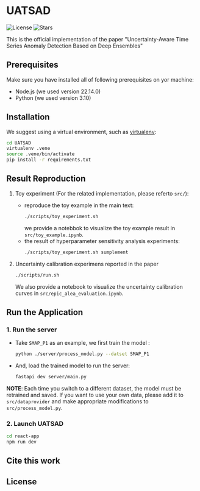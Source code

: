# UATSAD
![License](https://img.shields.io/github/license/xl814/UATSAD)
![Stars](https://img.shields.io/github/stars/xl814/UATSAD?style=social)

This is the official implementation of the paper "Uncertainty-Aware Time Series Anomaly Detection
Based on Deep Ensembles" 
## Prerequisites
Make sure you have installed all of following prerequisites on yor machine:
- Node.js (we used version 22.14.0)
- Python (we used version 3.10)
## Installation
We suggest using a virtual environment, such as [virtualenv](https://virtualenv.pypa.io/en/latest/):
```bash
cd UATSAD
virtualenv .vene
source .vene/bin/activate
pip install -r requirements.txt
```

## Result Reproduction
1. Toy experiment (For the related implementation, please referto `src/`):
    - reproduce the toy example in the main text:
        ```bash
        ./scripts/toy_experiment.sh
        ```
        we provide a notebbok to visualize the toy example result in `src/toy_example.ipynb`.
    - the result of hyperparameter sensitivity analysis experiments:
        ```bash
        ./scripts/toy_experiment.sh sumplement
        ```
2. Uncertainty calibration experimens reported in the paper 
    ```bash
    ./scripts/run.sh
    ```

    We also provide a notebook to visualize the uncertainty calibration curves in `src/epic_alea_evaluation.ipynb`.

## Run the Application
### 1. Run the server
- Take `SMAP_P1` as an example, we first train the model :
    ```bash
    python ./server/process_model.py --datset SMAP_P1
    ```
- And, load the trained model to run the server:
    ```bash
    fastapi dev server/main.py
    ```
**NOTE**: Each time you switch to a different dataset, the model must be retrained and saved. If you want to use your own data, please add it to `src/dataprovider` and make appropriate modifications to `src/process_model.py`.
### 2. Launch UATSAD
```bash
cd react-app
npm run dev
```

## Cite this work

## License